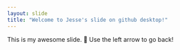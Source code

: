 ```yaml
---
layout: slide
title: "Welcome to Jesse's slide on github desktop!"
---
```

This is my awesome slide. :tada:
Use the left arrow to go back!
